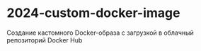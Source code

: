 # 2024-custom-docker-image
Создание кастомного Docker-образа с загрузкой в облачный репозиторий Docker Hub
